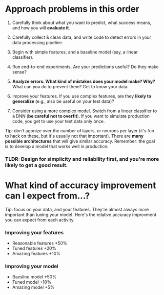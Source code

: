 # Approach problems in this order

1. Carefully think about what you want to predict, what success means, and how you will **evaluate it**.

2. Carefully collect & clean data, and write code to detect errors in your data processing pipeline.

3. Begin with simple features, and a baseline model (say, a linear classifier).

4. Run end-to-end experiments. Are your predictions useful? Do they make sense? 

5. **Analyze errors. What kind of mistakes does your model make? Why?** What can you do to prevent them? Get to know your data. 

6. Improve your features. If you use complex features, are they **likely to generalize** (e.g., also be useful on your test data)?

7. Consider using a more complex model. Switch from a linear classifier to a DNN (**be careful not to overfit**). If you want to simulate production code, you get to use your test data only once. 

Tip: don't agonize over the number of layers, or neurons per layer (it's fun to hack on these, but it's usually not that important). There are **many possible architectures** that will give similar accuracy. Remember: the goal is to develop a model that works well in production. 

### TLDR: Design for **simplicity and reliability** first, and you're more likely to get a good result.

# What kind of accuracy improvement can I expect from...?

Tip: focus on your data, and your features. They're almost always more important than tuning your model. Here's the relative accuracy improvment you can expect from each activity.

### Improving your **features**
* Reasonable features +50%
* Tuned features +20%
* Amazing features +10%

### Improving your **model**
* Baesline model +50%
* Tuned model +10%
* Amazing model +5% 
